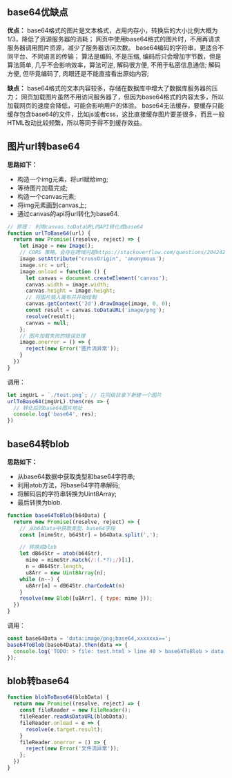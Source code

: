 ## base64优缺点

**优点：**
base64格式的图片是文本格式，占用内存小，转换后的大小比例大概为1/3，降低了资源服务器的消耗；
网页中使用base64格式的图片时，不用再请求服务器调用图片资源，减少了服务器访问次数。
base64编码的字符串，更适合不同平台、不同语言的传输；
算法是编码, 不是压缩, 编码后只会增加字节数，但是算法简单, 几乎不会影响效率，算法可逆, 解码很方便, 不用于私密信息通信;
解码方便, 但毕竟编码了, 肉眼还是不能直接看出原始内容;

**缺点：**
base64格式的文本内容较多，存储在数据库中增大了数据库服务器的压力；
网页加载图片虽然不用访问服务器了，但因为base64格式的内容太多，所以加载网页的速度会降低，可能会影响用户的体验。
base64无法缓存，要缓存只能缓存包含base64的文件，比如js或者css，这比直接缓存图片要差很多，而且一般HTML改动比较频繁，所以等同于得不到缓存效益。

## 图片url转base64

**思路如下：**

- 构造一个img元素，将url赋给img;
- 等待图片加载完成;
- 构造一个canvas元素;
- 将img元素画到canvas上;
- 通过canvas的api将url转化为base64.

```js
// 原理： 利用canvas.toDataURL的API转化成base64
function urlToBase64(url) {
  return new Promise((resolve, reject) => {
    let image = new Image();
    // CORS 策略，会存在跨域问题https://stackoverflow.com/questions/20424279/canvas-todataurl-securityerror
    image.setAttribute("crossOrigin", 'anonymous');
    image.src = url;
    image.onload = function () {
      let canvas = document.createElement('canvas');
      canvas.width = image.width;
      canvas.height = image.height;
      // 将图片插入画布并开始绘制
      canvas.getContext('2d').drawImage(image, 0, 0);
      const result = canvas.toDataURL('image/png');
      resolve(result);
      canvas = null;
    };
    // 图片加载失败的错误处理
    image.onerror = () => {
      reject(new Error('图片流异常'));
    }
  })
}
```

调用：

```js
let imgUrL = `./test.png`; // 在同级目录下新建一个图片
urlToBase64(imgUrL).then(res => {
  // 转化后的base64图片地址
  console.log('base64', res);
})
```

## base64转blob

**思路如下：**

- 从base64数据中获取类型和base64字符串;
- 利用atob方法，将base64字符串解码;
- 将解码后的字符串转换为Uint8Array;
- 最后转换为blob.

```js
function base64ToBlob(b64Data) {
  return new Promise((resolve, reject) => {
    // 从b64Data中获取类型、base64字段
    const [mimeStr, b64Str] = b64Data.split(',');

    // 转换成blob
    let dB64Str = atob(b64Str),
      mime = mimeStr.match(/:(.*?);/)[1],
      n = dB64Str.length,
      u8Arr = new Uint8Array(n);
    while (n--) {
      u8Arr[n] = dB64Str.charCodeAt(n)
    }
    resolve(new Blob([u8Arr], { type: mime }));
  })
}
```

调用：

```js
const base64Data = 'data:image/png;base64,xxxxxxx==';
base64ToBlob(base64Data).then(data => {
  console.log('TODO: > file: test.html > line 40 > base64ToBlob > data', data);
});
```

## blob转base64

```js
function blobToBase64(blobData) {
  return new Promise((resolve, reject) => {
    const fileReader = new FileReader();
    fileReader.readAsDataURL(blobData);
    fileReader.onload = e => {
      resolve(e.target.result);
    }
    fileReader.onerror = () => {
      reject(new Error('文件流异常'));
    };
  })
}
```
